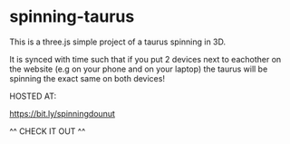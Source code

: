 # spinning-taurus

This is a three.js simple project of a taurus spinning in 3D.

It is synced with time such that if you put 2 devices next to eachother on the website (e.g on your phone and on your laptop) the taurus will be spinning the exact same on both devices!

HOSTED AT:

https://bit.ly/spinningdounut

^^ CHECK IT OUT ^^
